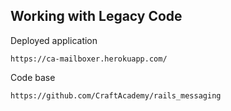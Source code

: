 ## Working with Legacy Code


Deployed application
```
https://ca-mailboxer.herokuapp.com/
```

Code base
```
https://github.com/CraftAcademy/rails_messaging
```



